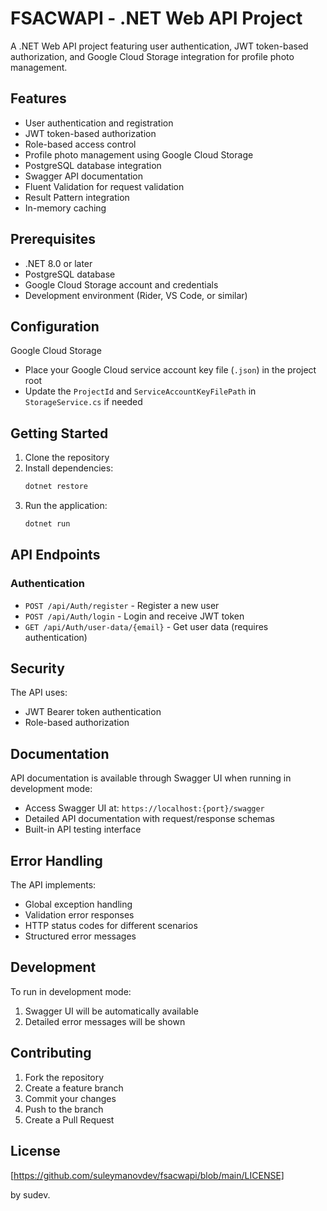 # FSACWAPI - .NET Web API Project

A .NET Web API project featuring user authentication, JWT token-based authorization, and Google Cloud Storage integration for profile photo management.

## Features

- User authentication and registration
- JWT token-based authorization
- Role-based access control
- Profile photo management using Google Cloud Storage
- PostgreSQL database integration
- Swagger API documentation
- Fluent Validation for request validation
- Result Pattern integration
- In-memory caching

## Prerequisites

- .NET 8.0 or later
- PostgreSQL database
- Google Cloud Storage account and credentials
- Development environment (Rider, VS Code, or similar)

## Configuration

Google Cloud Storage
   - Place your Google Cloud service account key file (`.json`) in the project root
   - Update the `ProjectId` and `ServiceAccountKeyFilePath` in `StorageService.cs` if needed

## Getting Started

1. Clone the repository
2. Install dependencies:
   ```bash
   dotnet restore
   ```
3. Run the application:
   ```bash
   dotnet run
   ```

## API Endpoints

### Authentication

- `POST /api/Auth/register` - Register a new user
- `POST /api/Auth/login` - Login and receive JWT token
- `GET /api/Auth/user-data/{email}` - Get user data (requires authentication)

## Security

The API uses:
- JWT Bearer token authentication
- Role-based authorization

## Documentation

API documentation is available through Swagger UI when running in development mode:
- Access Swagger UI at: `https://localhost:{port}/swagger`
- Detailed API documentation with request/response schemas
- Built-in API testing interface

## Error Handling

The API implements:
- Global exception handling
- Validation error responses
- HTTP status codes for different scenarios
- Structured error messages

## Development

To run in development mode:
1. Swagger UI will be automatically available
2. Detailed error messages will be shown

## Contributing

1. Fork the repository
2. Create a feature branch
3. Commit your changes
4. Push to the branch
5. Create a Pull Request

## License

[https://github.com/suleymanovdev/fsacwapi/blob/main/LICENSE]

by sudev.
